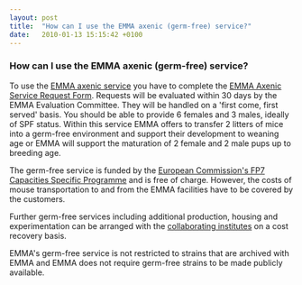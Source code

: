 ```yaml
---
layout: post
title:  "How can I use the EMMA axenic (germ-free) service?"
date:   2010-01-13 15:15:42 +0100
---
```


### How can I use the EMMA axenic (germ-free) service?

To use the [EMMA axenic service][link-axenic-service] you have to complete the [EMMA Axenic Service Request Form][link-request-form]. Requests will be evaluated within 30 days by the EMMA Evaluation Committee. They will be handled on a 'first come, first served' basis. You should be able to provide 6 females and 3 males, ideally of SPF status. Within this service EMMA offers to transfer 2 litters of mice into a germ-free environment and support their development to weaning age or EMMA will support the maturation of 2 female and 2 male pups up to breeding age.

The germ-free service is funded by the [European Commission's FP7 Capacities Specific Programme][link-capacities-specific-programme] and is free of charge. However, the costs of mouse transportation to and from the EMMA facilities have to be covered by the customers.

Further germ-free services including additional production, housing and experimentation can be arranged with the [collaborating institutes][link-collaborating-institutes] on a cost recovery basis.

EMMA's germ-free service is not restricted to strains that are archived with EMMA and EMMA does not require germ-free strains to be made publicly available.

[link-axenic-service]: http://www.emmanet.org/axenic/service.php
[link-request-form]: http://www.emmanet.org/cgi-bin/axenicForm.pl
[link-capacities-specific-programme]: http://www.emmanet.org/projects/emmaservice-activities.php
[link-collaborating-institutes]: http://www.emmanet.org/axenic/institutes.php
